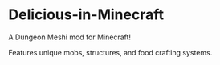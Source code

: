 # Delicious-in-Minecraft
A Dungeon Meshi mod for Minecraft!

Features unique mobs, structures, and food crafting systems.
